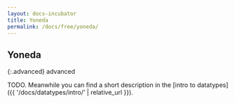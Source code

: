 ```yaml
---
layout: docs-incubator
title: Yoneda
permalink: /docs/free/yoneda/
---
```


## Yoneda

{:.advanced}
advanced


TODO. Meanwhile you can find a short description in the [intro to datatypes]({{ '/docs/datatypes/intro/' | relative_url }}).
